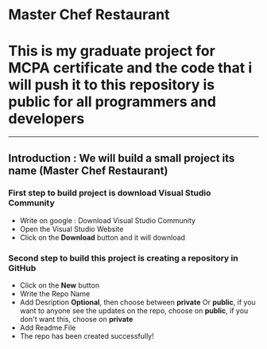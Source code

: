 # Master Chef Restaurant

# This is my graduate project for MCPA certificate and the code that i will push it to this repository is public for all programmers and developers
--------
## Introduction : We will build a small project its name (Master Chef Restaurant)

### First step to build project is download Visual Studio Community

 - Write on google : Download Visual Studio Community 
 - Open the Visual Studio Website
 - Click on the **Download** button and it will download

### Second step to build this project is creating a repository in GitHub

 - Click on the **New** button
 - Write the Repo Name
 - Add Desription **Optional**, then choose between **private** Or **public**, if you want to anyone see the updates on the repo, choose on **public**, if you don't want this, choose on **private**
 - Add Readme.File
 - The repo has been created successfully! 
